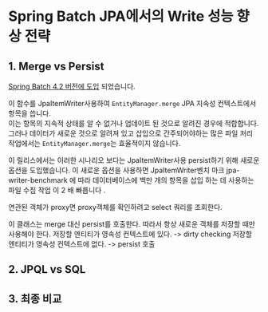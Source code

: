 # Spring Batch JPA에서의 Write 성능 향상 전략

## 1. Merge vs Persist

[Spring Batch 4.2 버전에 도입](https://spring.io/blog/2019/09/17/spring-batch-4-2-0-rc1-is-released#faster-writes-with-the-code-jpaitemwriter-code) 되었습니다.

이 함수를 JpaItemWriter사용하여 ```EntityManager.merge```
JPA 지속성 컨텍스트에서 항목을 씁니다.  
이는 항목의 지속적 상태를 알 수 없거나 업데이트 된 것으로 알려진 경우에 적합합니다. 그러나 데이터가 새로운 것으로 알려져 있고 삽입으로 간주되어야하는 많은 파일 처리 작업에서는 ```EntityManager.merge```는 효율적이지 않습니다.

이 릴리스에서는 이러한 시나리오 보다는 JpaItemWriter사용 persist하기 위해 새로운 옵션을 도입했습니다. 
이 새로운 옵션을 사용하면 JpaItemWriter벤치 마크 jpa-writer-benchmark 에 따라 데이터베이스에 백만 개의 항목을 삽입 하는 데 사용하는 파일 수집 작업 이 2 배 빠릅니다 .

연관된 객체가 proxy면 proxy객체를 확인하려고 select 쿼리를 조회한다.

이 클래스는 merge 대신 persist를 호출한다. 따라서 항상 새로운 객체를 저장할 때만 사용해야 한다.
저장할 엔티티가 영속성 컨텍스트에 있다. -> dirty checking
저장할 엔티티가 영속성 컨텍스트에 없다. -> persist 호출

## 2. JPQL vs SQL




## 3. 최종 비교
